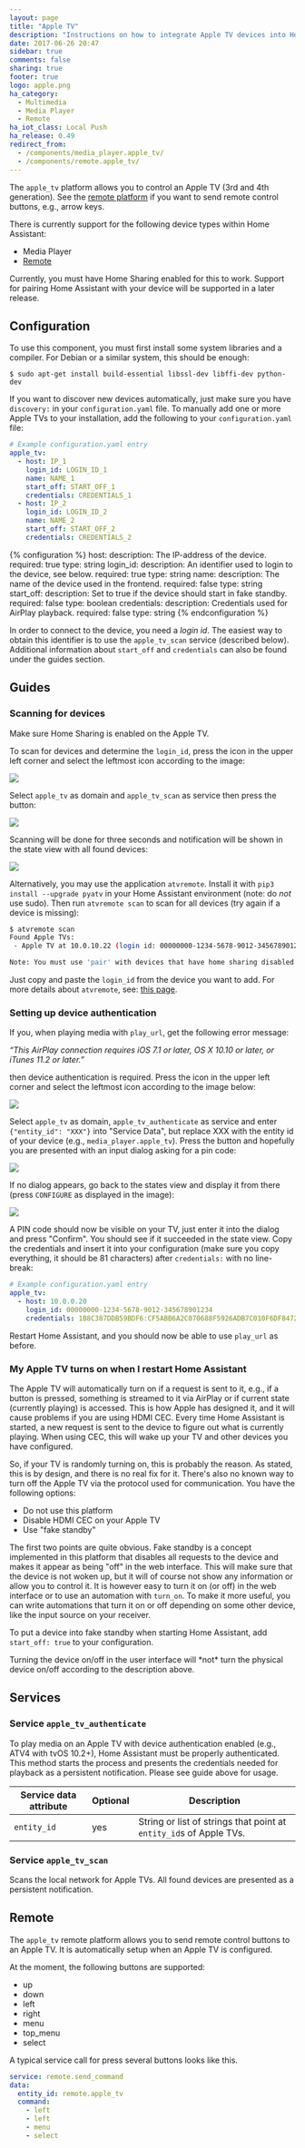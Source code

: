 ```yaml
---
layout: page
title: "Apple TV"
description: "Instructions on how to integrate Apple TV devices into Home Assistant."
date: 2017-06-26 20:47
sidebar: true
comments: false
sharing: true
footer: true
logo: apple.png
ha_category:
  - Multimedia
  - Media Player
  - Remote
ha_iot_class: Local Push
ha_release: 0.49
redirect_from:
  - /components/media_player.apple_tv/
  - /components/remote.apple_tv/
---
```


The `apple_tv` platform allows you to control an Apple TV (3rd and 4th generation). See the [remote platform](/components/remote.apple_tv/) if you want to send remote control buttons, e.g., arrow keys.

There is currently support for the following device types within Home Assistant:

- Media Player
- [Remote](#remote)

<div class='note'>
Currently, you must have Home Sharing enabled for this to work. Support for pairing Home Assistant with your device will be supported in a later release.
</div>

## Configuration

To use this component, you must first install some system libraries and a compiler. For Debian or a similar system, this should be enough:

```shell
$ sudo apt-get install build-essential libssl-dev libffi-dev python-dev
```

If you want to discover new devices automatically, just make sure you have `discovery:` in your `configuration.yaml` file. To manually add one or more Apple TVs to your installation, add the following to your `configuration.yaml` file:

```yaml
# Example configuration.yaml entry
apple_tv:
  - host: IP_1
    login_id: LOGIN_ID_1
    name: NAME_1
    start_off: START_OFF_1
    credentials: CREDENTIALS_1
  - host: IP_2
    login_id: LOGIN_ID_2
    name: NAME_2
    start_off: START_OFF_2
    credentials: CREDENTIALS_2
```

{% configuration %}
host:
  description: The IP-address of the device.
  required: true
  type: string
login_id:
  description: An identifier used to login to the device, see below.
  required: true
  type: string
name:
  description: The name of the device used in the frontend.
  required: false
  type: string
start_off:
  description: Set to true if the device should start in fake standby.
  required: false
  type: boolean
credentials:
  description: Credentials used for AirPlay playback.
  required: false
  type: string
{% endconfiguration %}

In order to connect to the device, you need a *login id*. The easiest way to obtain this identifier is to use the `apple_tv_scan` service (described below). Additional information about `start_off` and `credentials` can also be found under the guides section.

## Guides

### Scanning for devices

Make sure Home Sharing is enabled on the Apple TV.

To scan for devices and determine the `login_id`, press the icon in the upper left corner and select the leftmost icon according to the image:

<img src='/images/screenshots/developer-tools.png' />

Select `apple_tv` as domain and `apple_tv_scan` as service then press the button:

<img src='/images/components/apple_tv/scan_start.jpg' />

Scanning will be done for three seconds and notification will be shown in the state view with all found devices:

<img src='/images/components/apple_tv/scan_result.jpg' />

Alternatively, you may use the application ``atvremote``. Install it with ``pip3 install --upgrade pyatv`` in your Home Assistant environment (note: do *not* use sudo). Then run ``atvremote scan`` to scan for all devices (try again if a device is missing):

```bash
$ atvremote scan
Found Apple TVs:
 - Apple TV at 10.0.10.22 (login id: 00000000-1234-5678-9012-345678901234)

Note: You must use 'pair' with devices that have home sharing disabled
```

Just copy and paste the `login_id` from the device you want to add. For more details about `atvremote`, see: [this page](http://pyatv.readthedocs.io/en/master/atvremote.html).

### Setting up device authentication

If you, when playing media with `play_url`, get the following error message:

*“This AirPlay connection requires iOS 7.1 or later, OS X 10.10 or later, or iTunes 11.2 or later.”*

then device authentication is required. Press the icon in the upper left corner and select the leftmost icon according to the image below:

<img src='/images/screenshots/developer-tools.png' />

Select `apple_tv` as domain, `apple_tv_authenticate` as service and enter `{"entity_id": "XXX"}` into "Service Data", but replace XXX with the entity id of your device (e.g., `media_player.apple_tv`). Press the button and hopefully you are presented with an input dialog asking for a pin code:

<img src='/images/components/apple_tv/auth_start.jpg' />

If no dialog appears, go back to the states view and display it from there (press `CONFIGURE` as displayed in the image):

<img src='/images/components/apple_tv/auth_pin.jpg' />

A PIN code should now be visible on your TV, just enter it into the dialog and press "Confirm". You should see if it succeeded in the state view. Copy the credentials and insert it into your configuration (make sure you copy everything, it should be 81 characters) after ``credentials:`` with no line-break:

```yaml
# Example configuration.yaml entry
apple_tv:
  - host: 10.0.0.20
    login_id: 00000000-1234-5678-9012-345678901234
    credentials: 1B8C387DDB59BDF6:CF5ABB6A2C070688F5926ADB7C010F6DF847252C15F9BDB6DA3E09D6591E90E5
```

Restart Home Assistant, and you should now be able to use `play_url` as before.

### My Apple TV turns on when I restart Home Assistant

The Apple TV will automatically turn on if a request is sent to it, e.g., if a button is pressed, something is streamed to it via AirPlay or if current state (currently playing) is accessed. This is how Apple has designed it, and it will cause problems if you are using HDMI CEC. Every time Home Assistant is started, a new request is sent to the device to figure out what is currently playing. When using CEC, this will wake up your TV and other devices you have configured.

So, if your TV is randomly turning on, this is probably the reason. As stated, this is by design, and there is no real fix for it. There's also no known way to turn off the Apple TV via the protocol used for communication. You have the following options:

- Do not use this platform
- Disable HDMI CEC on your Apple TV
- Use "fake standby"

The first two points are quite obvious. Fake standby is a concept implemented in this platform that disables all requests to the device and makes it appear as being "off" in the web interface. This will make sure that the device is not woken up, but it will of course not show any information or allow you to control it. It is however easy to turn it on (or off) in the web interface or to use an automation with `turn_on`. To make it more useful, you can write automations that turn it on or off depending on some other device, like the input source on your receiver.

To put a device into fake standby when starting Home Assistant, add `start_off: true` to your configuration.

<div class='note warning'>
Turning the device on/off in the user interface will *not* turn the physical device on/off according to the description above.
</div>

## Services

### Service `apple_tv_authenticate`

To play media on an Apple TV with device authentication enabled (e.g., ATV4 with tvOS 10.2+), Home Assistant must be properly authenticated. This method starts the process and presents the credentials needed for playback as a persistent notification. Please see guide above for usage.

| Service data attribute | Optional | Description |
| ---------------------- | -------- | ----------- |
| `entity_id` | yes | String or list of strings that point at `entity_id`s of Apple TVs.

### Service `apple_tv_scan`

Scans the local network for Apple TVs. All found devices are presented as a persistent notification.

## Remote

The `apple_tv` remote platform allows you to send remote control buttons to an Apple TV. It is automatically setup when an Apple TV is configured.

At the moment, the following buttons are supported:

- up
- down
- left
- right
- menu
- top_menu
- select

A typical service call for press several buttons looks like this.

```yaml
service: remote.send_command
data:
  entity_id: remote.apple_tv
  command:
    - left
    - left
    - menu
    - select
```
